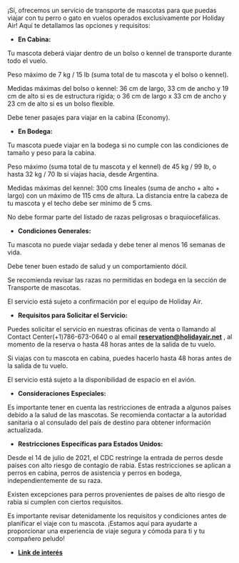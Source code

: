 ¡Sí, ofrecemos un servicio de transporte de mascotas para que puedas viajar con tu perro o gato en vuelos operados exclusivamente por Holiday Air! Aquí te detallamos las opciones y requisitos:

- **En Cabina:**

Tu mascota deberá viajar dentro de un bolso o kennel de transporte durante todo el vuelo.

Peso máximo de 7 kg / 15 lb (suma total de tu mascota y el bolso o kennel).

Medidas máximas del bolso o kennel: 36 cm de largo, 33 cm de ancho y 19 cm de alto si es de estructura rígida; o 36 cm de largo x 33 cm de ancho y 23 cm de alto si es un bolso flexible.

Debe tener pasajes para viajar en la cabina (Economy).

- **En Bodega:**

Tu mascota puede viajar en la bodega si no cumple con las condiciones de tamaño y peso para la cabina.

Peso máximo (suma total de tu mascota y el kennel) de 45 kg / 99 lb, o hasta 32 kg / 70 lb si viajas hacia, desde Argentina.

Medidas máximas del kennel: 300 cms lineales (suma de ancho + alto + largo) con un máximo de 115 cms de altura. La distancia entre la cabeza de tu mascota y el techo debe ser mínimo de 5 cms.

No debe formar parte del listado de razas peligrosas o braquiocefálicas.

- **Condiciones Generales:**

Tu mascota no puede viajar sedada y debe tener al menos 16 semanas de vida.

Debe tener buen estado de salud y un comportamiento dócil.

Se recomienda revisar las razas no permitidas en bodega en la sección de Transporte de mascotas.

El servicio está sujeto a confirmación por el equipo de Holiday Air.

- **Requisitos para Solicitar el Servicio:**

Puedes solicitar el servicio en nuestras oficinas de venta o llamando al Contact Center(+1)786-673-0640 o al email **[reservation@holidayair.net](mailto:reservation@holidayair.net)** , al momento de la reserva o hasta 48 horas antes de la salida de tu vuelo.

Si viajas con tu mascota en cabina, puedes hacerlo hasta 48 horas antes de la salida de tu vuelo.

El servicio está sujeto a la disponibilidad de espacio en el avión.

- **Consideraciones Especiales:**

Es importante tener en cuenta las restricciones de entrada a algunos países debido a la salud de las mascotas. Se recomienda contactar a la autoridad sanitaria o al consulado del país de destino para obtener información actualizada.

- **Restricciones Específicas para Estados Unidos:**

Desde el 14 de julio de 2021, el CDC restringe la entrada de perros desde países con alto riesgo de contagio de rabia. Estas restricciones se aplican a perros en cabina, perros de asistencia y perros en bodega, independientemente de su raza.

Existen excepciones para perros provenientes de países de alto riesgo de rabia si cumplen con ciertos requisitos.

Es importante revisar detenidamente los requisitos y condiciones antes de planificar el viaje con tu mascota. ¡Estamos aquí para ayudarte a proporcionar una experiencia de viaje segura y cómoda para ti y tu compañero peludo!

- **[Link de interés](https://www.cdc.gov/importation/bringing-an-animal-into-the-united-states/high-risk-dog-ban-frn.html)**
